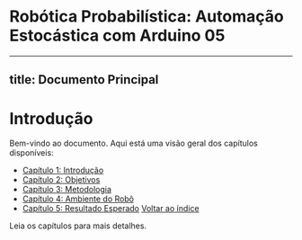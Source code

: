# Robótica Probabilística: Automação Estocástica com Arduino 05

---
title: Documento Principal
---

# Introdução

Bem-vindo ao documento. Aqui está uma visão geral dos capítulos disponíveis:

- [Capítulo 1: Introdução](Introducao.md)
- [Capítulo 2: Objetivos](Objetivos.md)
- [Capítulo 3: Metodologia](Metodologia.md)
- [Capítulo 4: Ambiente do Robô](Ambiente.md)
- [Capítulo 5: Resultado Esperado](Resultado.md)
  [Voltar ao índice](index.md)

Leia os capítulos para mais detalhes.

<script type="text/javascript" async
        src="https://cdn.jsdelivr.net/npm/mathjax@3.2.0/es5/tex-mml-chtml.js">
</script>

